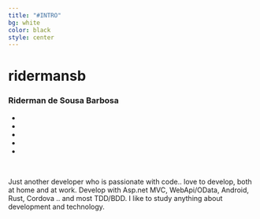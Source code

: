 ```yaml
---
title: "#INTRO"
bg: white
color: black
style: center
---
```


<div class="container">
	<div class="row">
		<h1>ridermansb</h1>
		<h3>Riderman de Sousa Barbosa</h3>
		<ul class="list-inline">
			<li><a href="https://twitter.com/ridermansb" class="btn-circle btn-social"><i class="ion-social-twitter-outline animated"></i></a></li>
			<li><a href="https://linkedin.com/in/ridermansb" class="btn-circle btn-social"><i class="ion-social-linkedin-outline animated"></i></a></li>
			<li><a href="https://github.com/ridermansb" class="btn-circle btn-social"><i class="ion-social-github-outline animated"></i></a></li>
			<li><a href="http://blog.ridermansb.me" class="btn-circle btn-social"><i class="ion-ios-book-outline animated"></i></a></li>
			<li><a href="mailto:ridermansb@gmail.com" class="btn-circle btn-social"><i class="ion-ios-email-outline animated"></i></a></li>
		</ul>
	</div>
</div>

<br />	

Just another developer who is passionate with code.. love to develop, both at home and at work. Develop with Asp.net MVC, WebApi/OData, Android, Rust, Cordova .. and most TDD/BDD. I like to study anything about development and technology.